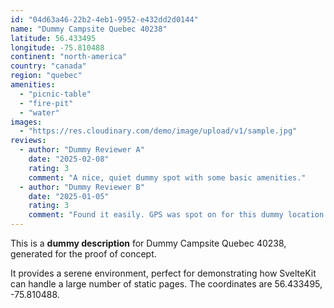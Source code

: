 ```yaml
---
id: "04d63a46-22b2-4eb1-9952-e432dd2d0144"
name: "Dummy Campsite Quebec 40238"
latitude: 56.433495
longitude: -75.810488
continent: "north-america"
country: "canada"
region: "quebec"
amenities:
  - "picnic-table"
  - "fire-pit"
  - "water"
images:
  - "https://res.cloudinary.com/demo/image/upload/v1/sample.jpg"
reviews:
  - author: "Dummy Reviewer A"
    date: "2025-02-08"
    rating: 3
    comment: "A nice, quiet dummy spot with some basic amenities."
  - author: "Dummy Reviewer B"
    date: "2025-01-05"
    rating: 3
    comment: "Found it easily. GPS was spot on for this dummy location."
---
```


This is a **dummy description** for Dummy Campsite Quebec 40238, generated for the proof of concept.

It provides a serene environment, perfect for demonstrating how SvelteKit can handle a large number of static pages. The coordinates are 56.433495, -75.810488.
